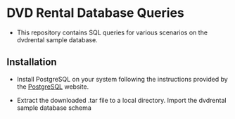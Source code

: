 # DVD Rental Database Queries
- This repository contains SQL queries for various scenarios on the dvdrental sample database.

## Installation
- Install PostgreSQL on your system following the instructions provided by the [PostgreSQL](https://www.postgresql.org/download/ "PostgreSQL") website.

- Extract the downloaded .tar file to a local directory. Import the dvdrental sample database schema